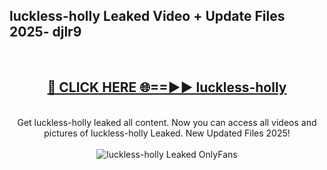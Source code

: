 <h2>luckless-holly Leaked Video + Update Files 2025- djlr9</h2>
<br>
<div align="center">
<h2><a href="https://libra.edu.pl?luckless-holly" rel="nofollow">🔴 CLICK HERE 🌐==►► luckless-holly</a></h2>
<br>
Get luckless-holly leaked all content. Now you can access all videos and pictures of luckless-holly Leaked. New Updated Files 2025!
<br>
<br>
<a href="https://libra.edu.pl?luckless-holly" rel="nofollow" data-target="animated-image.originalLink"><img src="https://i.ibb.co.com/WyWwxjT/player-gif2.gif" alt="luckless-holly Leaked OnlyFans" style="max-width: 100%; display: inline-block;" data-target="animated-image.originalImage"></a>
</div>
<br>